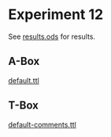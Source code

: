 # Experiment 12

See [results.ods](../results.ods) for results.

## A-Box

[default.ttl](../../knowledgegraph/a-box/default.ttl)

## T-Box

[default-comments.ttl](../../knowledgegraph/t-box/default-comments.ttl)
